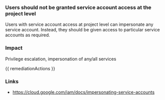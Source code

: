 
### Users should not be granted service account access at the project level

Users with service account access at project level can impersonate any service account. Instead, they should be given access to particular service accounts as required.

### Impact
Privilege escalation, impersonation of any/all services

<!-- DO NOT CHANGE -->
{{ remediationActions }}

### Links
- https://cloud.google.com/iam/docs/impersonating-service-accounts
        